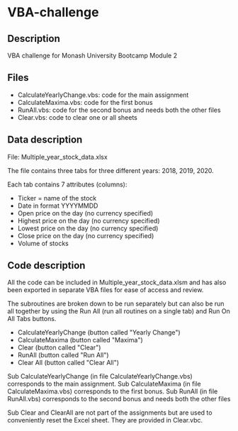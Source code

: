 # VBA-challenge
## Description
VBA challenge for Monash University Bootcamp Module 2

## Files
- CalculateYearlyChange.vbs: code for the main assignment
- CalculateMaxima.vbs: code for the first bonus
- RunAll.vbs: code for the second bonus and needs both the other files
- Clear.vbs: code to clear one or all sheets

## Data description
File: Multiple_year_stock_data.xlsx

The file contains three tabs for three different years: 2018, 2019, 2020.

Each tab contains 7 attributes (columns):
- Ticker = name of the stock
- Date in format YYYYMMDD
- Open price on the day (no currency specified)
- Highest price on the day (no currency specified)
- Lowest price on the day (no currency specified)
- Close price on the day (no currency specified)
- Volume of stocks

## Code description
All the code can be included in Multiple_year_stock_data.xlsm and has also been exported in separate VBA files for ease of access and review.

The subroutines are broken down to be run separately but can also be run all together by using the Run All (run all routines on a single tab) and Run On All Tabs buttons.

- CalculateYearlyChange (button called "Yearly Change")
- CalculateMaxima (button called "Maxima")
- Clear (button called "Clear")
- RunAll (button called "Run All")
- Clear All (button called "Clear All")

Sub CalculateYearlyChange (in file CalculateYearlyChange.vbs) corresponds to the main assignment.
Sub CalculateMaxima (in file CalculateMaxima.vbs) corresponds to the first bonus.
Sub RunAll (in file RunAll.vbs) corresponds to the second bonus and needs both the other files

Sub Clear and ClearAll are not part of the assignments but are used to conveniently reset the Excel sheet. They are provided in Clear.vbc.

